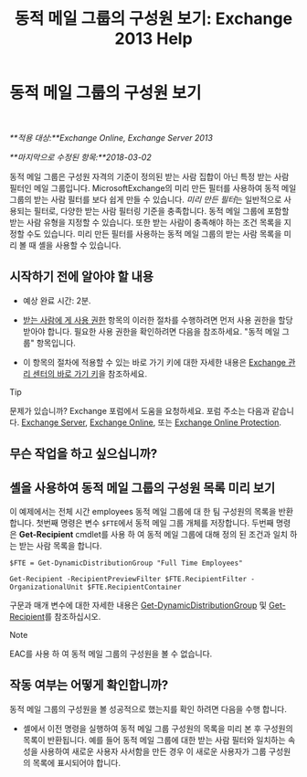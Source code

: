 ﻿---
title: '동적 메일 그룹의 구성원 보기: Exchange 2013 Help'
TOCTitle: 동적 메일 그룹의 구성원 보기
ms:assetid: 40b100c6-864e-4c82-9f98-08dd5c83e378
ms:mtpsurl: https://technet.microsoft.com/ko-kr/library/Bb232019(v=EXCHG.150)
ms:contentKeyID: 50482211
ms.date: 05/22/2018
mtps_version: v=EXCHG.150
ms.translationtype: MT
---

# 동적 메일 그룹의 구성원 보기

 

_**적용 대상:**Exchange Online, Exchange Server 2013_

_**마지막으로 수정된 항목:**2018-03-02_

동적 메일 그룹은 구성원 자격의 기준이 정의된 받는 사람 집합이 아닌 특정 받는 사람 필터인 메일 그룹입니다. MicrosoftExchange의 미리 만든 필터를 사용하여 동적 메일 그룹의 받는 사람 필터를 보다 쉽게 만들 수 있습니다. *미리 만든 필터*는 일반적으로 사용되는 필터로, 다양한 받는 사람 필터링 기준을 충족합니다. 동적 메일 그룹에 포함할 받는 사람 유형을 지정할 수 있습니다. 또한 받는 사람이 충족해야 하는 조건 목록을 지정할 수도 있습니다. 미리 만든 필터를 사용하는 동적 메일 그룹의 받는 사람 목록을 미리 볼 때 셸을 사용할 수 있습니다.

## 시작하기 전에 알아야 할 내용

  - 예상 완료 시간: 2분.

  - [받는 사람에 게 사용 권한](recipients-permissions-exchange-2013-help.md) 항목의 이러한 절차를 수행하려면 먼저 사용 권한을 할당받아야 합니다. 필요한 사용 권한을 확인하려면 다음을 참조하세요. "동적 메일 그룹" 항목입니다.

  - 이 항목의 절차에 적용할 수 있는 바로 가기 키에 대한 자세한 내용은 [Exchange 관리 센터의 바로 가기 키](keyboard-shortcuts-in-the-exchange-admin-center-exchange-online-protection-help.md)을 참조하세요.


> [!TIP]
> 문제가 있습니까? Exchange 포럼에서 도움을 요청하세요. 포럼 주소는 다음과 같습니다. <A href="https://go.microsoft.com/fwlink/p/?linkid=60612">Exchange Server</A>, <A href="https://go.microsoft.com/fwlink/p/?linkid=267542">Exchange Online</A>, 또는 <A href="https://go.microsoft.com/fwlink/p/?linkid=285351">Exchange Online Protection</A>.



## 무슨 작업을 하고 싶으십니까?

## 셸을 사용하여 동적 메일 그룹의 구성원 목록 미리 보기

이 예제에서는 전체 시간 employees 동적 메일 그룹에 대 한 팀 구성원의 목록을 반환 합니다. 첫번째 명령은 변수 `$FTE`에서 동적 메일 그룹 개체를 저장합니다. 두번째 명령은 **Get-Recipient** cmdlet를 사용 하 여 동적 메일 그룹에 대해 정의 된 조건과 일치 하는 받는 사람 목록을 합니다.

    $FTE = Get-DynamicDistributionGroup "Full Time Employees"

    Get-Recipient -RecipientPreviewFilter $FTE.RecipientFilter -OrganizationalUnit $FTE.RecipientContainer

구문과 매개 변수에 대한 자세한 내용은 [Get-DynamicDistributionGroup](https://technet.microsoft.com/ko-kr/library/bb124762\(v=exchg.150\)) 및 [Get-Recipient](https://technet.microsoft.com/ko-kr/library/aa996921\(v=exchg.150\))를 참조하십시오.


> [!NOTE]
> EAC를 사용 하 여 동적 메일 그룹의 구성원을 볼 수 없습니다.



## 작동 여부는 어떻게 확인합니까?

동적 메일 그룹의 구성원을 볼 성공적으로 했는지를 확인 하려면 다음을 수행 합니다.

  - 셸에서 이전 명령을 실행하여 동적 메일 그룹 구성원의 목록을 미리 본 후 구성원의 목록이 반환됩니다. 예를 들어 동적 메일 그룹에 대한 받는 사람 필터와 일치하는 속성을 사용하여 새로운 사용자 사서함을 만든 경우 이 새로운 사용자가 그룹 구성원의 목록에 표시되어야 합니다.

